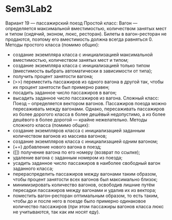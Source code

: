 # Sem3Lab2

Вариант 19 — пассажирский поезд
Простой класс: Вагон — определяется максимальной вместимостью, количеством занятых
мест и типом (сидячий, эконом, люкс, ресторан). Билеты в вагон-ресторан не продаются,
поэтому его вместимость должна всегда равняться 0.
Методы простого класса (помимо общих):
- создание экземпляра класса с инициализацией максимальной вместимостью,
количеством занятых мест и типом;
- создание экземпляра класса с инициализацией только типом (вместимость выбрать
автоматически в зависимости от типа);
- получить процент занятости вагона;
- (>>) переместить пассажиров из одного вагона в другой так, чтобы их процент
занятости был примерно равен;
- посадить заданное число пассажиров в вагон;
- высадить заданное число пассажиров из вагона.
Сложный класс: Поезд – определяется вектором вагонов. Пассажиров поезда можно
пересаживать между вагонами. Однако, пересаживать пассажиров из более дорогого
класса в более дешёвый недопустимо, а из более дешёвого в более дорогой — крайне
нежелательно.
Методы сложного класса (помимо общих):
- создание экземпляров класса с инициализацией заданным количеством вагонов из
массива вагонов;
- создание экземпляров класса с инициализацией одним вагоном;
- (+=) добавление нового вагона в поезд;
- ([]) получение вагона по его номеру (возврат по ссылке);
- удаление вагона с заданным номером из поезда;
- усадить заданное число пассажиров в наиболее свободный вагон заданного класса;
- перераспределить пассажиров между вагонами таким образом, чтобы процент
занятости всех вагонов был максимально близок;
- минимизировать количество вагонов, освободив лишние путём пересадки
пассажиров между вагонами и удалив их из вектора;
- поместить вагон-ресторан оптимальным образом, то есть таким, чтобы до и после
него в поезде было примерно одинаковое количество пассажиров (при этом
пассажиры вагонов класса люкс не учитываются, так как им носят еду).
